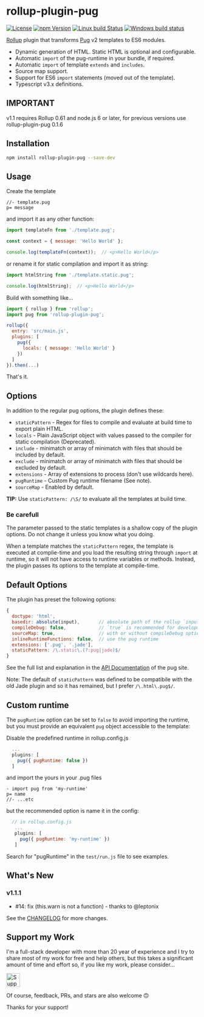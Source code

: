 # rollup-plugin-pug

[![License][license-image]][license-url]
[![npm Version][npm-image]][npm-url]
[![Linux build Status][build-image]][build-url]
[![Windows build status][appveyor-image]][appveyor-url]

[Rollup](https://github.com/rollup/rollup) plugin that transforms [Pug](https://pugjs.org) v2 templates to ES6 modules.

- Dynamic generation of HTML. Static HTML is optional and configurable.
- Automatic `import` of the pug-runtime in your bundle, if required.
- Automatic `import` of template `extends` and `includes`.
- Source map support.
- Support for ES6 `import` statements (moved out of the template).
- Typescript v3.x definitions.

## IMPORTANT

v1.1 requires Rollup 0.61 and node.js 6 or later, for previous versions use rollup-plugin-pug 0.1.6

## Installation

```bash
npm install rollup-plugin-pug --save-dev
```

## Usage

Create the template

```jade
//- template.pug
p= message
```

and import it as any other function:

```js
import templateFn from './template.pug';

const context = { message: 'Hello World' };

console.log(templateFn(context));  // <p>Hello World</p>
```

or rename it for static compilation and import it as string:

```js
import htmlString from './template.static.pug';

console.log(htmlString);  // <p>Hello World</p>
```

Build with something like...

```js
import { rollup } from 'rollup';
import pug from 'rollup-plugin-pug';

rollup({
  entry: 'src/main.js',
  plugins: [
    pug({
      locals: { message: 'Hello World' }
    })
  ]
}).then(...)
```

That's it.

## Options

In addition to the regular pug options, the plugin defines these:

- `staticPattern` - Regex for files to compile and evaluate at build time to export plain HTML.
- `locals` - Plain JavaScript object with values passed to the compiler for static compilation (Deprecated).
- `include` - minimatch or array of minimatch with files that should be included by default.
- `exclude` - minimatch or array of minimatch with files that should be excluded by default.
- `extensions` - Array of extensions to process (don't use wildcards here).
- `pugRuntime` - Custom Pug runtime filename (See note).
- `sourceMap` - Enabled by default.

**TIP:** Use `staticPattern: /\S/` to evaluate all the templates at build time.

### Be carefull

The parameter passed to the static templates is a shallow copy of the plugin options. Do not change it unless you know what you doing.

When a template matches the `staticPattern` regex, the template is executed at complie-time and you load the resulting string through `import` at runtime, so it will not have access to runtime variables or methods. Instead, the plugin passes its options to the template at compile-time.

## Default Options

The plugin has preset the following options:

```js
{
  doctype: 'html',
  basedir: absolute(input),       // absolute path of the rollup `input` option
  compileDebug: false,            // `true` is recommended for development
  sourceMap: true,                // with or without compileDebug option
  inlineRuntimeFunctions: false,  // use the pug runtime
  extensions: ['.pug', '.jade'],
  staticPattern: /\.static\.(?:pug|jade)$/
}
```

See the full list and explanation in the [API Documentation](https://pugjs.org/api/reference.html) of the pug site.

Note: The default of `staticPattern` was defined to be compatibile with the old Jade plugin and so it has remained, but I prefer `/\.html\.pug$/`.

## Custom runtime

The `pugRuntime` option can be set to `false` to avoid importing the runtime, but you must provide an equivalent `pug` object accessible to the template:

Disable the predefined runtime in rollup.config.js

```js
  ...
  plugins: [
    pug({ pugRuntime: false })
  ]
```

and import the yours in your .pug files

```jade
- import pug from 'my-runtime'
p= name
//- ...etc
```

but the recommended option is name it in the config:

```js
  // in rollup.config.js
   ...
   plugins: [
     pug({ pugRuntime: 'my-runtime' })
   ]
```

Search for "pugRuntime" in the `test/run.js` file to see examples.

## What's New

### v1.1.1

- #14: fix (this.warn is not a function) - thanks to @leptonix

See the [CHANGELOG](CHANGELOG.md) for more changes.

## Support my Work

I'm a full-stack developer with more than 20 year of experience and I try to share most of my work for free and help others, but this takes a significant amount of time and effort so, if you like my work, please consider...

<!-- markdownlint-disable MD033 -->

[<img src="https://amarcruz.github.io/images/kofi_blue.png" height="36" title="Support Me on Ko-fi" />][kofi-url]

Of course, feedback, PRs, and stars are also welcome 🙃

Thanks for your support!

[build-image]:    https://travis-ci.org/aMarCruz/rollup-plugin-pug.svg?branch=master
[build-url]:      https://travis-ci.org/aMarCruz/rollup-plugin-pug
[appveyor-image]: https://ci.appveyor.com/api/projects/status/us75417f6ls7yjik/branch/master?svg=true
[appveyor-url]:   https://ci.appveyor.com/project/aMarCruz/rollup-plugin-pug/branch/master
[npm-image]:      https://img.shields.io/npm/v/rollup-plugin-pug.svg
[npm-url]:        https://www.npmjs.com/package/rollup-plugin-pug
[license-image]:  https://img.shields.io/npm/l/express.svg
[license-url]:    https://github.com/aMarCruz/rollup-plugin-pug/blob/master/LICENSE
[kofi-url]:       https://ko-fi.com/C0C7LF7I
